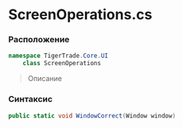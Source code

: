 
# ScreenOperations.cs
### Расположение
```csharp
namespace TigerTrade.Core.UI  
    class ScreenOperations
```

> Описание

### Синтаксис
```csharp
public static void WindowCorrect(Window window)
```
